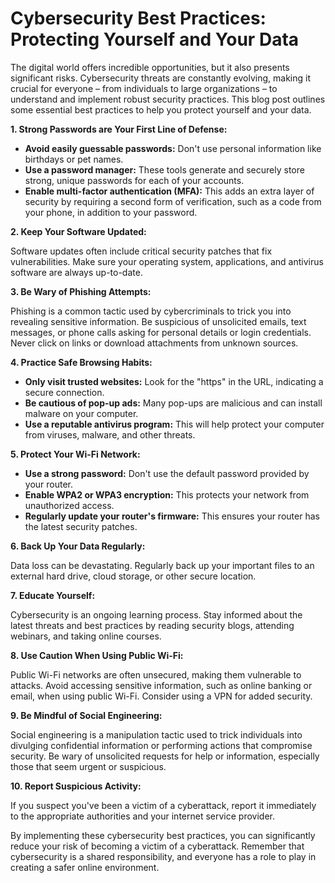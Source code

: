 # Cybersecurity Best Practices: Protecting Yourself and Your Data

The digital world offers incredible opportunities, but it also presents significant risks.  Cybersecurity threats are constantly evolving, making it crucial for everyone – from individuals to large organizations – to understand and implement robust security practices. This blog post outlines some essential best practices to help you protect yourself and your data.

**1. Strong Passwords are Your First Line of Defense:**

* **Avoid easily guessable passwords:** Don't use personal information like birthdays or pet names.
* **Use a password manager:**  These tools generate and securely store strong, unique passwords for each of your accounts.
* **Enable multi-factor authentication (MFA):** This adds an extra layer of security by requiring a second form of verification, such as a code from your phone, in addition to your password.

**2. Keep Your Software Updated:**

Software updates often include critical security patches that fix vulnerabilities.  Make sure your operating system, applications, and antivirus software are always up-to-date.

**3. Be Wary of Phishing Attempts:**

Phishing is a common tactic used by cybercriminals to trick you into revealing sensitive information.  Be suspicious of unsolicited emails, text messages, or phone calls asking for personal details or login credentials.  Never click on links or download attachments from unknown sources.

**4. Practice Safe Browsing Habits:**

* **Only visit trusted websites:** Look for the "https" in the URL, indicating a secure connection.
* **Be cautious of pop-up ads:**  Many pop-ups are malicious and can install malware on your computer.
* **Use a reputable antivirus program:** This will help protect your computer from viruses, malware, and other threats.

**5. Protect Your Wi-Fi Network:**

* **Use a strong password:**  Don't use the default password provided by your router.
* **Enable WPA2 or WPA3 encryption:** This protects your network from unauthorized access.
* **Regularly update your router's firmware:** This ensures your router has the latest security patches.

**6. Back Up Your Data Regularly:**

Data loss can be devastating.  Regularly back up your important files to an external hard drive, cloud storage, or other secure location.

**7. Educate Yourself:**

Cybersecurity is an ongoing learning process.  Stay informed about the latest threats and best practices by reading security blogs, attending webinars, and taking online courses.

**8. Use Caution When Using Public Wi-Fi:**

Public Wi-Fi networks are often unsecured, making them vulnerable to attacks.  Avoid accessing sensitive information, such as online banking or email, when using public Wi-Fi.  Consider using a VPN for added security.

**9. Be Mindful of Social Engineering:**

Social engineering is a manipulation tactic used to trick individuals into divulging confidential information or performing actions that compromise security.  Be wary of unsolicited requests for help or information, especially those that seem urgent or suspicious.

**10. Report Suspicious Activity:**

If you suspect you've been a victim of a cyberattack, report it immediately to the appropriate authorities and your internet service provider.


By implementing these cybersecurity best practices, you can significantly reduce your risk of becoming a victim of a cyberattack. Remember that cybersecurity is a shared responsibility, and everyone has a role to play in creating a safer online environment.

